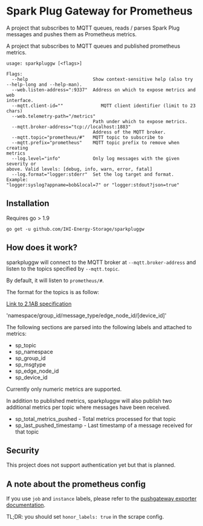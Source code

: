 # Spark Plug Gateway for Prometheus

A project that subscribes to MQTT queues, reads / parses Spark Plug messages and pushes them as Prometheus metrics.

A project that subscribes to MQTT queues and published prometheus metrics.

```
usage: sparkpluggw [<flags>]

Flags:
  --help                        Show context-sensitive help (also try
--help-long and --help-man).
  --web.listen-address=":9337"  Address on which to expose metrics and web
interface.
  --mqtt.client-id=""              MQTT client identifier (limit to 23 chars)
  --web.telemetry-path="/metrics"
                                Path under which to expose metrics.
  --mqtt.broker-address="tcp://localhost:1883"
                                Address of the MQTT broker.
  --mqtt.topic="prometheus/#"   MQTT topic to subscribe to
  --mqtt.prefix="prometheus"    MQTT topic prefix to remove when creating
metrics
  --log.level="info"            Only log messages with the given severity or
above. Valid levels: [debug, info, warn, error, fatal]
  --log.format="logger:stderr"  Set the log target and format. Example:
"logger:syslog?appname=bob&local=7" or "logger:stdout?json=true"
```

## Installation

Requires go > 1.9

```
go get -u github.com/IHI-Energy-Storage/sparkpluggw
```

## How does it work?

sparkpluggw will connect to the MQTT broker at `--mqtt.broker-address` and
listen to the topics specified by `--mqtt.topic`.

By default, it will listen to `prometheus/#`.

The format for the topics is as follow:

[Link to 2.1AB specification](https://s3.amazonaws.com/cirrus-link-com/Sparkplug+Topic+Namespace+and+State+ManagementV2.1+Apendix++Payload+B+format.pdf)

'namespace/group_id/message_type/edge_node_id/[device_id]'

The following sections are parsed into the following labels and attached to metrics:

- sp_topic
- sp_namespace
- sp_group_id
- sp_msgtype
- sp_edge_node_id
- sp_device_id

Currently only numeric metrics are supported.

In addition to published metrics, sparkpluggw will also publish two additional metrics per topic where messages have been received.

- sp_total_metrics_pushed  - Total metrics processed for that topic
- sp_last_pushed_timestamp - Last timestamp of a message received for that topic

## Security

This project does not support authentication yet but that is planned.

## A note about the prometheus config

If you use `job` and `instance` labels, please refer to the [pushgateway
exporter
documentation](https://github.com/prometheus/pushgateway#about-the-job-and-instance-labels).

TL;DR: you should set `honor_labels: true` in the scrape config.
